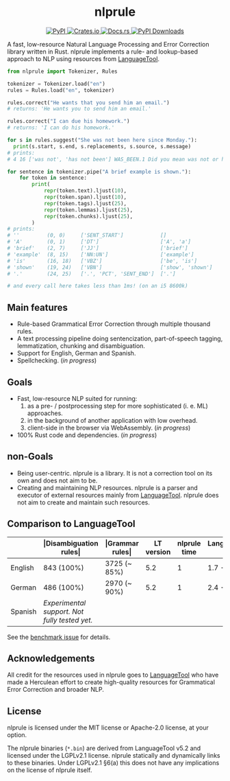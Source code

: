 <h1 align='center'>
  nlprule
</h1>

<p align='center'>
    <a href="https://pypi.org/project/nlprule">
        <img src="https://img.shields.io/pypi/v/nlprule" alt="PyPI">
    </a>
    <a href="https://crates.io/crates/nlprule">
        <img src="https://img.shields.io/crates/v/nlprule" alt="Crates.io">
    </a>
    <a href="https://docs.rs/nlprule">
        <img src="https://docs.rs/nlprule/badge.svg" alt="Docs.rs">
    </a>
    <a href="https://pepy.tech/project/nlprule">
        <img src="https://pepy.tech/badge/nlprule/month" alt="PyPI Downloads">
    </a>
</p>

A fast, low-resource Natural Language Processing and Error Correction library written in Rust. nlprule implements a rule- and lookup-based approach to NLP using resources from [LanguageTool](github.com/languagetool-org/languagetool).

```python
from nlprule import Tokenizer, Rules

tokenizer = Tokenizer.load("en")
rules = Rules.load("en", tokenizer)

rules.correct("He wants that you send him an email.")
# returns: 'He wants you to send him an email.'

rules.correct("I can due his homework.")
# returns: 'I can do his homework.'

for s in rules.suggest("She was not been here since Monday."):
  print(s.start, s.end, s.replacements, s.source, s.message)
# prints:
# 4 16 ['was not', 'has not been'] WAS_BEEN.1 Did you mean was not or has not been?

for sentence in tokenizer.pipe("A brief example is shown."):
    for token in sentence:
        print(
            repr(token.text).ljust(10),
            repr(token.span).ljust(10),
            repr(token.tags).ljust(25),
            repr(token.lemmas).ljust(25),
            repr(token.chunks).ljust(25),
        )
# prints:
# ''         (0, 0)     ['SENT_START']            []                        []                       
# 'A'        (0, 1)     ['DT']                    ['A', 'a']                ['B-NP-singular']        
# 'brief'    (2, 7)     ['JJ']                    ['brief']                 ['I-NP-singular']        
# 'example'  (8, 15)    ['NN:UN']                 ['example']               ['E-NP-singular']        
# 'is'       (16, 18)   ['VBZ']                   ['be', 'is']              ['B-VP']                 
# 'shown'    (19, 24)   ['VBN']                   ['show', 'shown']         ['I-VP']                 
# '.'        (24, 25)   ['.', 'PCT', 'SENT_END']  ['.']                     ['O']

# and every call here takes less than 1ms! (on an i5 8600k)
```

## Main features

- Rule-based Grammatical Error Correction through multiple thousand rules.
- A text processing pipeline doing sentencization, part-of-speech tagging, lemmatization, chunking and disambiguation.
- Support for English, German and Spanish.
- Spellchecking. (*in progress*)

## Goals

- Fast, low-resource NLP suited for running:
    1. as a pre- / postprocessing step for more sophisticated (i. e. ML) approaches.
    2. in the background of another application with low overhead.
    3. client-side in the browser via WebAssembly. (*in progress*)
- 100% Rust code and dependencies. (*in progress*)

## non-Goals

- Being user-centric. nlprule is a library. It is not a correction tool on its own and does not aim to be.
- Creating and maintaining NLP resources. nlprule is a parser and executor of external resources mainly from [LanguageTool](github.com/languagetool-org/languagetool). nlprule does not aim to create and maintain such resources.

## Comparison to LanguageTool

|         | \|Disambiguation rules\| | \|Grammar rules\| | LT version   | nlprule time | LanguageTool time |
|---------|--------------------------|-------------------|--------------|--------------|-------------------|
| English | 843 (100%)               | 3725 (~ 85%)      | 5.2          | 1            | 1.7 - 2.0         |
| German  | 486 (100%)               | 2970 (~ 90%)      | 5.2          | 1            | 2.4 - 2.8         |
| Spanish | *Experimental support. Not fully tested yet.*

See the [benchmark issue](https://github.com/bminixhofer/nlprule/issues/6) for details.

## Acknowledgements

All credit for the resources used in nlprule goes to [LanguageTool](https://github.com/languagetool-org/languagetool) who have made a Herculean effort to create high-quality resources for Grammatical Error Correction and broader NLP.

## License

nlprule is licensed under the MIT license or Apache-2.0 license, at your option.

The nlprule binaries (`*.bin`) are derived from LanguageTool v5.2 and licensed under the LGPLv2.1 license. nlprule statically and dynamically links to these binaries. Under LGPLv2.1 §6(a) this does not have any implications on the license of nlprule itself.